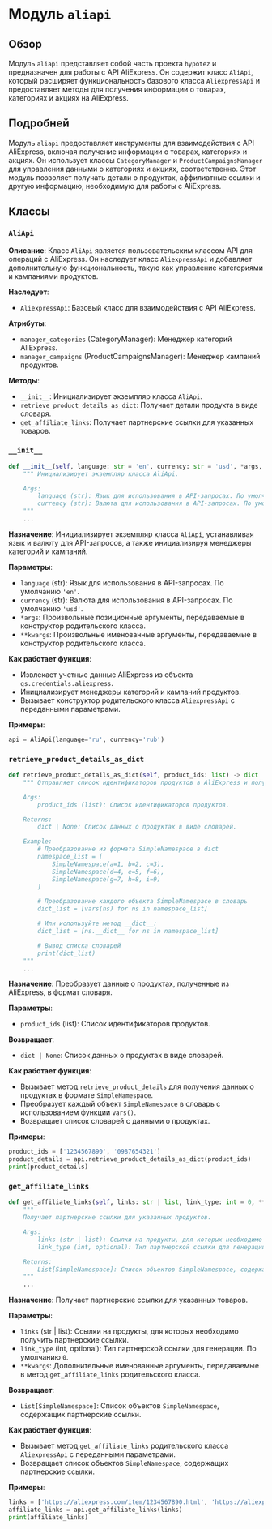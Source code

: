 # Модуль `aliapi`

## Обзор

Модуль `aliapi` представляет собой часть проекта `hypotez` и предназначен для работы с API AliExpress. Он содержит класс `AliApi`, который расширяет функциональность базового класса `AliexpressApi` и предоставляет методы для получения информации о товарах, категориях и акциях на AliExpress.

## Подробней

Модуль `aliapi` предоставляет инструменты для взаимодействия с API AliExpress, включая получение информации о товарах, категориях и акциях. Он использует классы `CategoryManager` и `ProductCampaignsManager` для управления данными о категориях и акциях, соответственно. Этот модуль позволяет получать детали о продуктах, аффилиатные ссылки и другую информацию, необходимую для работы с AliExpress.

## Классы

### `AliApi`

**Описание**:
Класс `AliApi` является пользовательским классом API для операций с AliExpress. Он наследует класс `AliexpressApi` и добавляет дополнительную функциональность, такую как управление категориями и кампаниями продуктов.

**Наследует**:
- `AliexpressApi`: Базовый класс для взаимодействия с API AliExpress.

**Атрибуты**:
- `manager_categories` (CategoryManager): Менеджер категорий AliExpress.
- `manager_campaigns` (ProductCampaignsManager): Менеджер кампаний продуктов.

**Методы**:
- `__init__`: Инициализирует экземпляр класса `AliApi`.
- `retrieve_product_details_as_dict`: Получает детали продукта в виде словаря.
- `get_affiliate_links`: Получает партнерские ссылки для указанных товаров.

### `__init__`

```python
def __init__(self, language: str = 'en', currency: str = 'usd', *args, **kwargs):
    """ Инициализирует экземпляр класса AliApi.

    Args:
        language (str): Язык для использования в API-запросах. По умолчанию 'en'.
        currency (str): Валюта для использования в API-запросах. По умолчанию 'usd'.
    """
    ...
```

**Назначение**:
Инициализирует экземпляр класса `AliApi`, устанавливая язык и валюту для API-запросов, а также инициализируя менеджеры категорий и кампаний.

**Параметры**:
- `language` (str): Язык для использования в API-запросах. По умолчанию `'en'`.
- `currency` (str): Валюта для использования в API-запросах. По умолчанию `'usd'`.
- `*args`: Произвольные позиционные аргументы, передаваемые в конструктор родительского класса.
- `**kwargs`: Произвольные именованные аргументы, передаваемые в конструктор родительского класса.

**Как работает функция**:
- Извлекает учетные данные AliExpress из объекта `gs.credentials.aliexpress`.
- Инициализирует менеджеры категорий и кампаний продуктов.
- Вызывает конструктор родительского класса `AliexpressApi` с переданными параметрами.

**Примеры**:

```python
api = AliApi(language='ru', currency='rub')
```

### `retrieve_product_details_as_dict`

```python
def retrieve_product_details_as_dict(self, product_ids: list) -> dict | dict | None:
    """ Отправляет список идентификаторов продуктов в AliExpress и получает список объектов SimpleNamespace с описаниями продуктов.

    Args:
        product_ids (list): Список идентификаторов продуктов.

    Returns:
        dict | None: Список данных о продуктах в виде словарей.

    Example:
        # Преобразование из формата SimpleNamespace в dict
        namespace_list = [
            SimpleNamespace(a=1, b=2, c=3),
            SimpleNamespace(d=4, e=5, f=6),
            SimpleNamespace(g=7, h=8, i=9)
        ]

        # Преобразование каждого объекта SimpleNamespace в словарь
        dict_list = [vars(ns) for ns in namespace_list]

        # Или используйте метод __dict__:
        dict_list = [ns.__dict__ for ns in namespace_list]

        # Вывод списка словарей
        print(dict_list)
    """
    ...
```

**Назначение**:
Преобразует данные о продуктах, полученные из AliExpress, в формат словаря.

**Параметры**:
- `product_ids` (list): Список идентификаторов продуктов.

**Возвращает**:
- `dict | None`: Список данных о продуктах в виде словарей.

**Как работает функция**:
- Вызывает метод `retrieve_product_details` для получения данных о продуктах в формате `SimpleNamespace`.
- Преобразует каждый объект `SimpleNamespace` в словарь с использованием функции `vars()`.
- Возвращает список словарей с данными о продуктах.

**Примеры**:

```python
product_ids = ['1234567890', '0987654321']
product_details = api.retrieve_product_details_as_dict(product_ids)
print(product_details)
```

### `get_affiliate_links`

```python
def get_affiliate_links(self, links: str | list, link_type: int = 0, **kwargs) -> List[SimpleNamespace]:
    """
    Получает партнерские ссылки для указанных продуктов.

    Args:
        links (str | list): Ссылки на продукты, для которых необходимо получить партнерские ссылки.
        link_type (int, optional): Тип партнерской ссылки для генерации. По умолчанию 0.

    Returns:
        List[SimpleNamespace]: Список объектов SimpleNamespace, содержащих партнерские ссылки.
    """
    ...
```

**Назначение**:
Получает партнерские ссылки для указанных товаров.

**Параметры**:
- `links` (str | list): Ссылки на продукты, для которых необходимо получить партнерские ссылки.
- `link_type` (int, optional): Тип партнерской ссылки для генерации. По умолчанию `0`.
- `**kwargs`: Дополнительные именованные аргументы, передаваемые в метод `get_affiliate_links` родительского класса.

**Возвращает**:
- `List[SimpleNamespace]`: Список объектов `SimpleNamespace`, содержащих партнерские ссылки.

**Как работает функция**:
- Вызывает метод `get_affiliate_links` родительского класса `AliexpressApi` с переданными параметрами.
- Возвращает список объектов `SimpleNamespace`, содержащих партнерские ссылки.

**Примеры**:

```python
links = ['https://aliexpress.com/item/1234567890.html', 'https://aliexpress.com/item/0987654321.html']
affiliate_links = api.get_affiliate_links(links)
print(affiliate_links)